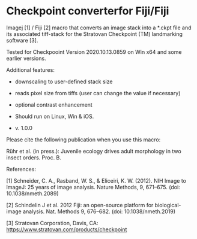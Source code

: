 # Checkpoint converterfor Fiji/Fiji
Imagej [1] / Fiji [2] macro that converts an image stack into a \*.ckpt file and its associated tiff-stack for the Stratovan Checkpoint (TM) landmarking software [3].

Tested for Checkpooint Version 2020.10.13.0859 on Win x64 and some earlier versions.

 Additional features:
 * downscaling to user-defined stack size
 * reads pixel size from tiffs (user can change the value if necessary)
 * optional contrast enhancement
   
 * Should run on Linux, Win & iOS.
 
 * v. 1.0.0

Please cite the following publication when you use this macro:

Rühr et al. (in press.): Juvenile ecology drives adult morphology in two insect orders. Proc. B.

References:

[1] Schneider, C. A., Rasband, W. S., & Eliceiri, K. W. (2012). NIH Image to ImageJ: 25 years of image analysis. Nature Methods, 9, 671–675. (doi: 10.1038/nmeth.2089)

[2] Schindelin J et al. 2012 Fiji: an open-source platform for biological-image analysis. Nat. Methods 9, 676–682. (doi: 10.1038/nmeth.2019)

[3] Stratovan Corporation, Davis, CA: https://www.stratovan.com/products/checkpoint
